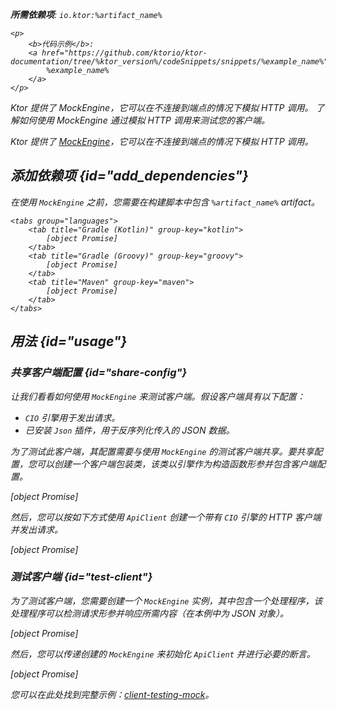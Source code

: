 [//]: # (title: Ktor 客户端中的测试)

<show-structure for="chapter" depth="2"/>

<var name="artifact_name" value="ktor-client-mock"/>

<tldr>
<p>
<b>所需依赖项</b>: <code>io.ktor:%artifact_name%</code>
</p>
<var name="example_name" value="client-testing-mock"/>

    <p>
        <b>代码示例</b>:
        <a href="https://github.com/ktorio/ktor-documentation/tree/%ktor_version%/codeSnippets/snippets/%example_name%">
            %example_name%
        </a>
    </p>
    
</tldr>

<web-summary>
Ktor 提供了 MockEngine，它可以在不连接到端点的情况下模拟 HTTP 调用。
</web-summary>

<link-summary>
了解如何使用 MockEngine 通过模拟 HTTP 调用来测试您的客户端。
</link-summary>

Ktor 提供了 [MockEngine](https://api.ktor.io/ktor-client/ktor-client-mock/io.ktor.client.engine.mock/-mock-engine/index.html)，它可以在不连接到端点的情况下模拟 HTTP 调用。

## 添加依赖项 {id="add_dependencies"}
在使用 `MockEngine` 之前，您需要在构建脚本中包含 `%artifact_name%` artifact。

    <tabs group="languages">
        <tab title="Gradle (Kotlin)" group-key="kotlin">
            [object Promise]
        </tab>
        <tab title="Gradle (Groovy)" group-key="groovy">
            [object Promise]
        </tab>
        <tab title="Maven" group-key="maven">
            [object Promise]
        </tab>
    </tabs>
    

## 用法 {id="usage"}

### 共享客户端配置 {id="share-config"}

让我们看看如何使用 `MockEngine` 来测试客户端。假设客户端具有以下配置：
*   `CIO` 引擎用于发出请求。
*   已安装 `Json` 插件，用于反序列化传入的 JSON 数据。

为了测试此客户端，其配置需要与使用 `MockEngine` 的测试客户端共享。要共享配置，您可以创建一个客户端包装类，该类以引擎作为构造函数形参并包含客户端配置。

[object Promise]

然后，您可以按如下方式使用 `ApiClient` 创建一个带有 `CIO` 引擎的 HTTP 客户端并发出请求。

[object Promise]

### 测试客户端 {id="test-client"}

为了测试客户端，您需要创建一个 `MockEngine` 实例，其中包含一个处理程序，该处理程序可以检测请求形参并响应所需内容（在本例中为 JSON 对象）。

[object Promise]

然后，您可以传递创建的 `MockEngine` 来初始化 `ApiClient` 并进行必要的断言。

[object Promise]

您可以在此处找到完整示例：[client-testing-mock](https://github.com/ktorio/ktor-documentation/tree/%ktor_version%/codeSnippets/snippets/client-testing-mock)。